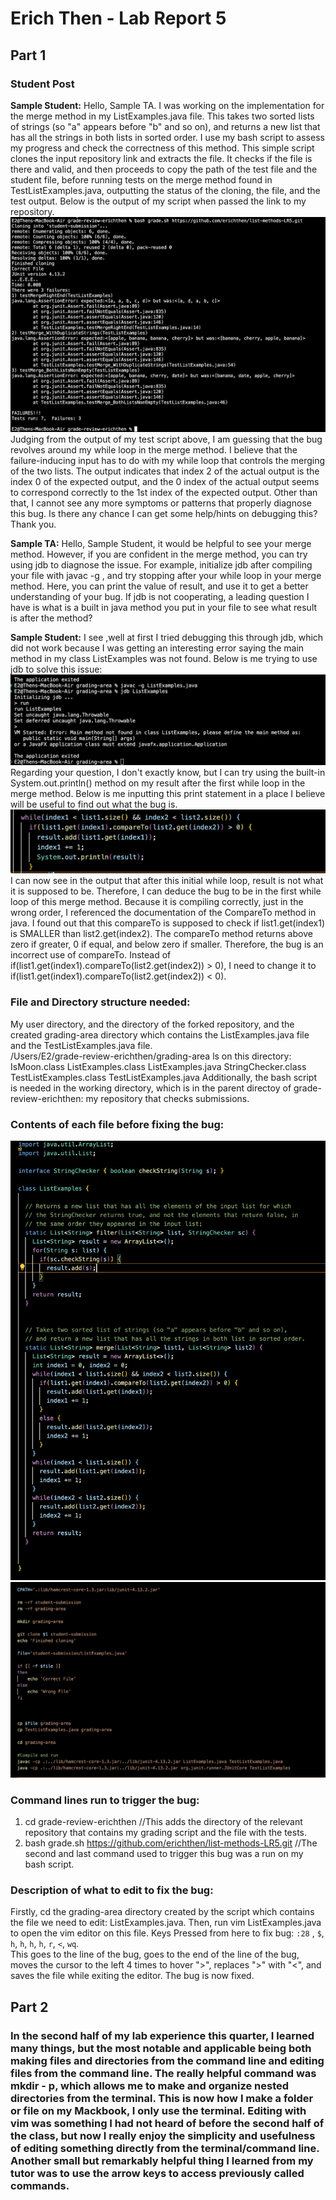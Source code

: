 # Erich Then - Lab Report 5  

## Part 1
### Student Post

**Sample Student:** Hello, Sample TA. I was working on the implementation for the merge method in my ListExamples.java file. This takes two sorted lists of strings (so "a" appears before "b" and so on), and returns a new list that has all the strings in both lists in sorted order. I use my bash script to assess my progress and check the correctness of this method. This simple script clones the input repository link and extracts the file. It checks if the file is there and valid, and then proceeds to copy the path of the test file and the student file, before running tests on the merge method found in TestListExamples.java, outputting the status of the cloning, the file, and the test output. Below is the output of my script when passed the link to my repository.    
![](failure_input_LR5.png)  
Judging from the output of my test script above, I am guessing that the bug revolves around my while loop in the merge method. I believe that the failure-inducing input has to do with my while loop that controls the merging of the two lists. The output indicates that index 2 of the actual output is the index 0 of the expected output, and the 0 index of the actual output seems to correspond correctly to the 1st index of the expected output. Other than that, I cannot see any more symptoms or patterns that properly diagnose this bug. Is there any chance I can get some help/hints on debugging this? Thank you.  

**Sample TA:** Hello, Sample Student, it would be helpful to see your merge method. However, if you are confident in the merge method, you can try using jdb to diagnose the issue. For example, initialize jdb after compiling your file with javac -g <filename>, and try stopping after your while loop in your merge method. Here, you can print the value of result, and use it to get a better understanding of your bug. If jdb is not cooperating, a leading question I have is what is a built in java method you put in your file to see what result is after the method?  

**Sample Student:** I see ,well at first I tried debugging this through jdb, which did not work because I was getting an interesting error saying the main method in my class ListExamples was not found. Below is me trying to use jdb to solve this issue:  
![](jdb_failure.png) 
Regarding your question, I don't exactly know, but I can try using the built-in System.out.println() method on my result after the first while loop in the merge method. Below is me inputting this print statement in a place I believe will be useful to find out what the bug is.  
![](debugging.png)  
I can now see in the output that after this initial while loop, result is not what it is supposed to be. Therefore, I can deduce the bug to be in the first while loop of this merge method. Because it is compiling correctly, just in the wrong order, I referenced the documentation of the CompareTo method in java. I found out that this compareTo is supposed to check if list1.get(index1) is SMALLER than list2.get(index2). The compareTo method returns above zero if greater, 0 if equal, and below zero if smaller. Therefore, the bug is an incorrect use of compareTo. Instead of if(list1.get(index1).compareTo(list2.get(index2)) > 0), I need to change it to if(list1.get(index1).compareTo(list2.get(index2)) < 0).  

### File and Directory structure needed:  
My user directory, and the directory of the forked repository, and the created grading-area directory which contains the ListExamples.java file and the TestListExamples.java file.  
/Users/E2/grade-review-erichthen/grading-area
ls on this directory: IsMoon.class            ListExamples.class      ListExamples.java       StringChecker.class     TestListExamples.class  TestListExamples.java
Additionally, the bash script is needed in the working directory, which is in the parent directoy of grade-review-erichthen: my repository that checks submissions.  

### Contents of each file before fixing the bug: 
![](filebeforefix.png)  
![](script.png)  

### Command lines run to trigger the bug:  
1. cd grade-review-erichthen //This adds the directory of the relevant repository that contains my grading script and the file with the tests.
2. bash grade.sh https://github.com/erichthen/list-methods-LR5.git //The second and last command used to trigger this bug was a run on my bash script.

### Description of what to edit to fix the bug:
Firstly, cd the grading-area directory created by the script which contains the file we need to edit: ListExamples.java. 
Then, run vim ListExamples.java to open the vim editor on this file. 
Keys Pressed from here to fix bug: `:28` , `$`, `h`, `h`, `h`, `h`, `r`, `<`, `wq`.  
This goes to the line of the bug, goes to the end of the line of the bug, moves the cursor to the left 4 times to hover ">", replaces ">" with "<", and saves the file while exiting the editor. The bug is now fixed.  

## Part 2

### In the second half of my lab experience this quarter, I learned many things, but the most notable and applicable being both making files and directories from the command line and editing files from the command line. The really helpful command was mkdir - p, which allows me to make and organize nested directories from the terminal. This is now how I make a folder or file on my Mackbook, I only use the terminal. Editing with vim was something I had not heard of before the second half of the class, but now I really enjoy the simplicity and usefulness of editing something directly from the terminal/command line. Another small but remarkably helpful thing I learned from my tutor was to use the arrow keys to access previously called commands. 










